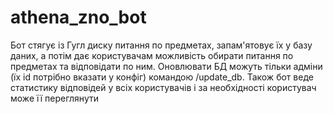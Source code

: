 # athena_zno_bot
Бот стягує із Гугл диску питання по предметах, запам'ятовує їх у базу даних, а потім дає користувачам можливість 
обирати питання по предметах та відповідати по ним. Оновлювати БД можуть тільки адміни (їх id потрібно вказати у конфіг) 
командою /update_db. Також бот веде статистику відповідей у всіх користувачів і за необхідності користувач може її 
переглянути
